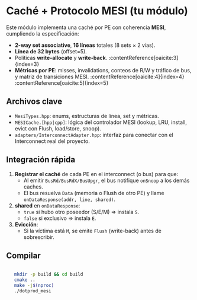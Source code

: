 # Caché + Protocolo MESI (tu módulo)

Este módulo implementa una caché por PE con coherencia **MESI**, cumpliendo la especificación:
- **2-way set associative**, **16 líneas** totales (8 sets × 2 vías).
- **Línea de 32 bytes** (offset=5).
- Políticas **write-allocate** y **write-back**. :contentReference[oaicite:3]{index=3}
- **Métricas por PE**: misses, invalidations, conteos de R/W y tráfico de bus, y matriz de transiciones MESI. :contentReference[oaicite:4]{index=4} :contentReference[oaicite:5]{index=5}

## Archivos clave
- `MesiTypes.hpp`: enums, estructuras de línea, set y métricas.
- `MESICache.[hpp|cpp]`: lógica del controlador MESI (lookup, LRU, install, evict con Flush, load/store, snoop).
- `adapters/InterconnectAdapter.hpp`: interfaz para conectar con el Interconnect real del proyecto.

## Integración rápida
1. **Registrar el caché** de cada PE en el interconnect (o bus) para que:
   - Al emitir `BusRd/BusRdX/BusUpgr`, el bus notifique `onSnoop` a los demás caches.
   - El bus resuelva `Data` (memoria o Flush de otro PE) y llame `onDataResponse(addr, line, shared)`.
2. **shared** en `onDataResponse`:
   - `true` si hubo otro poseedor (S/E/M) ⇒ instala `S`.
   - `false` si exclusivo ⇒ instala `E`.
3. **Evicción**:
   - Si la víctima está `M`, se emite `Flush` (write-back) antes de sobrescribir.

## Compilar
```bash

   mkdir -p build && cd build
   cmake ..
   make -j$(nproc)
   ./dotprod_mesi


